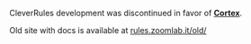 CleverRules development was discontinued in favor of [**Cortex**](http://giuseppe-mazzapica.github.io/Cortex/index.html).

Old site with docs is available at [rules.zoomlab.it/old/](http://rules.zoomlab.it/old/)
